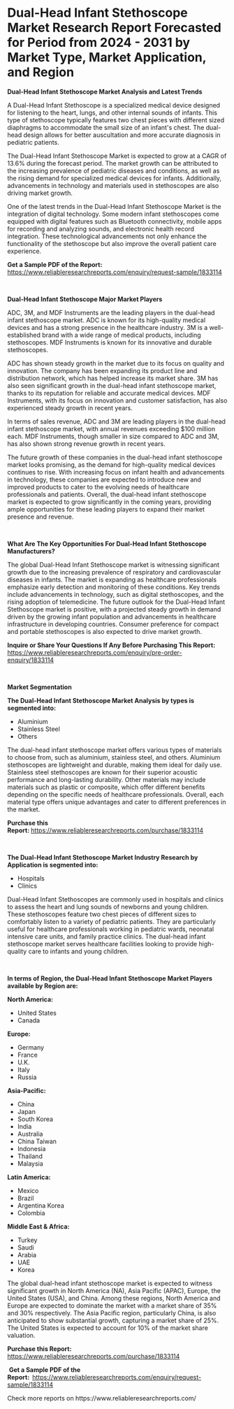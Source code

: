 <p><h1>Dual-Head Infant Stethoscope Market Research Report Forecasted for Period from 2024 -  2031 by Market Type, Market Application, and Region</h1></p><p><strong>Dual-Head Infant Stethoscope Market Analysis and Latest Trends</strong></p>
<p><p>A Dual-Head Infant Stethoscope is a specialized medical device designed for listening to the heart, lungs, and other internal sounds of infants. This type of stethoscope typically features two chest pieces with different sized diaphragms to accommodate the small size of an infant's chest. The dual-head design allows for better auscultation and more accurate diagnosis in pediatric patients.</p><p>The Dual-Head Infant Stethoscope Market is expected to grow at a CAGR of 13.6% during the forecast period. The market growth can be attributed to the increasing prevalence of pediatric diseases and conditions, as well as the rising demand for specialized medical devices for infants. Additionally, advancements in technology and materials used in stethoscopes are also driving market growth.</p><p>One of the latest trends in the Dual-Head Infant Stethoscope Market is the integration of digital technology. Some modern infant stethoscopes come equipped with digital features such as Bluetooth connectivity, mobile apps for recording and analyzing sounds, and electronic health record integration. These technological advancements not only enhance the functionality of the stethoscope but also improve the overall patient care experience.</p></p>
<p><strong>Get a Sample PDF of the Report:&nbsp;</strong> <a href="https://www.reliableresearchreports.com/enquiry/request-sample/1833114">https://www.reliableresearchreports.com/enquiry/request-sample/1833114</a></p>
<p>&nbsp;</p>
<p><strong>Dual-Head Infant Stethoscope Major Market Players</strong></p>
<p><p>ADC, 3M, and MDF Instruments are the leading players in the dual-head infant stethoscope market. ADC is known for its high-quality medical devices and has a strong presence in the healthcare industry. 3M is a well-established brand with a wide range of medical products, including stethoscopes. MDF Instruments is known for its innovative and durable stethoscopes.</p><p>ADC has shown steady growth in the market due to its focus on quality and innovation. The company has been expanding its product line and distribution network, which has helped increase its market share. 3M has also seen significant growth in the dual-head infant stethoscope market, thanks to its reputation for reliable and accurate medical devices. MDF Instruments, with its focus on innovation and customer satisfaction, has also experienced steady growth in recent years.</p><p>In terms of sales revenue, ADC and 3M are leading players in the dual-head infant stethoscope market, with annual revenues exceeding $100 million each. MDF Instruments, though smaller in size compared to ADC and 3M, has also shown strong revenue growth in recent years.</p><p>The future growth of these companies in the dual-head infant stethoscope market looks promising, as the demand for high-quality medical devices continues to rise. With increasing focus on infant health and advancements in technology, these companies are expected to introduce new and improved products to cater to the evolving needs of healthcare professionals and patients. Overall, the dual-head infant stethoscope market is expected to grow significantly in the coming years, providing ample opportunities for these leading players to expand their market presence and revenue.</p></p>
<p>&nbsp;</p>
<p><strong>What Are The Key Opportunities For Dual-Head Infant Stethoscope Manufacturers?</strong></p>
<p><p>The global Dual-Head Infant Stethoscope market is witnessing significant growth due to the increasing prevalence of respiratory and cardiovascular diseases in infants. The market is expanding as healthcare professionals emphasize early detection and monitoring of these conditions. Key trends include advancements in technology, such as digital stethoscopes, and the rising adoption of telemedicine. The future outlook for the Dual-Head Infant Stethoscope market is positive, with a projected steady growth in demand driven by the growing infant population and advancements in healthcare infrastructure in developing countries. Consumer preference for compact and portable stethoscopes is also expected to drive market growth.</p></p>
<p><strong>Inquire or Share Your Questions If Any Before Purchasing This Report:</strong> <a href="https://www.reliableresearchreports.com/enquiry/pre-order-enquiry/1833114">https://www.reliableresearchreports.com/enquiry/pre-order-enquiry/1833114</a></p>
<p>&nbsp;</p>
<p><strong>Market Segmentation</strong></p>
<p><strong>The Dual-Head Infant Stethoscope Market Analysis by types is segmented into:</strong></p>
<p><ul><li>Aluminium</li><li>Stainless Steel</li><li>Others</li></ul></p>
<p><p>The dual-head infant stethoscope market offers various types of materials to choose from, such as aluminium, stainless steel, and others. Aluminium stethoscopes are lightweight and durable, making them ideal for daily use. Stainless steel stethoscopes are known for their superior acoustic performance and long-lasting durability. Other materials may include materials such as plastic or composite, which offer different benefits depending on the specific needs of healthcare professionals. Overall, each material type offers unique advantages and cater to different preferences in the market.</p></p>
<p><strong>Purchase this Report:&nbsp;</strong><a href="https://www.reliableresearchreports.com/purchase/1833114">https://www.reliableresearchreports.com/purchase/1833114</a></p>
<p>&nbsp;</p>
<p><strong>The Dual-Head Infant Stethoscope Market Industry Research by Application is segmented into:</strong></p>
<p><ul><li>Hospitals</li><li>Clinics</li></ul></p>
<p><p>Dual-Head Infant Stethoscopes are commonly used in hospitals and clinics to assess the heart and lung sounds of newborns and young children. These stethoscopes feature two chest pieces of different sizes to comfortably listen to a variety of pediatric patients. They are particularly useful for healthcare professionals working in pediatric wards, neonatal intensive care units, and family practice clinics. The dual-head infant stethoscope market serves healthcare facilities looking to provide high-quality care to infants and young children.</p></p>
<p>&nbsp;</p>
<p><strong>In terms of Region, the Dual-Head Infant Stethoscope Market Players available by Region are:</strong></p>
<p>
    <p> <strong> North America: </strong>
        <ul>
            <li>United States</li>
            <li>Canada</li>
        </ul>
        </p> 
    <p> <strong> Europe: </strong>
        <ul>
            <li>Germany</li>
            <li>France</li>
            <li>U.K.</li>
            <li>Italy</li>
            <li>Russia</li>
        </ul>
        </p> 
    <p> <strong> Asia-Pacific: </strong>
        <ul>
            <li>China</li>
            <li>Japan</li>
            <li>South Korea</li>
            <li>India</li>
            <li>Australia</li>
            <li>China Taiwan</li>
            <li>Indonesia</li>
            <li>Thailand</li>
            <li>Malaysia</li>
        </ul>
        </p> 
    <p> <strong> Latin America: </strong>
        <ul>
            <li>Mexico</li>
            <li>Brazil</li>
            <li>Argentina Korea</li>
            <li>Colombia</li>
        </ul>
        </p> 
    <p> <strong> Middle East & Africa: </strong>
        <ul>
            <li>Turkey</li>
            <li>Saudi</li>
            <li>Arabia</li>
            <li>UAE</li>
            <li>Korea</li>
        </ul>
    </p>
    </p>
<p><p>The global dual-head infant stethoscope market is expected to witness significant growth in North America (NA), Asia Pacific (APAC), Europe, the United States (USA), and China. Among these regions, North America and Europe are expected to dominate the market with a market share of 35% and 30% respectively. The Asia Pacific region, particularly China, is also anticipated to show substantial growth, capturing a market share of 25%. The United States is expected to account for 10% of the market share valuation.</p></p>
<p><strong>Purchase this Report: </strong><a href="https://www.reliableresearchreports.com/purchase/1833114">https://www.reliableresearchreports.com/purchase/1833114</a></p>
<p>&nbsp;<strong>Get a Sample PDF of the Report:&nbsp;&nbsp;</strong><a href="https://www.reliableresearchreports.com/enquiry/request-sample/1833114">https://www.reliableresearchreports.com/enquiry/request-sample/1833114</a></p>
<p><strong></strong></p>
<p>Check more reports on https://www.reliableresearchreports.com/</p>